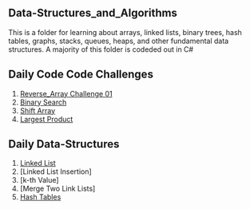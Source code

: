 ## Data-Structures_and_Algorithms
This is a folder for learning about arrays, linked lists, binary trees, hash tables, graphs, stacks, queues, heaps, and other fundamental data structures. A majority of this folder is codeded out in C#

## Daily Code Code Challenges 
1. [Reverse_Array Challenge 01](/Code_Challenges/Reverse_an_array)
2. [Binary Search](/Code_Challenges/BinarySearch)
3. [Shift Array](/Code_Challenges/ShiftArray)
4. [Largest Product](/Code_Challenges/LargestProduct)

## Daily Data-Structures
1. [Linked List](Data_Structures/LinkList/)
2. [Linked List Insertion]
3. [k-th Value]
4. [Merge Two Link Lists]
5. [Hash Tables ](Data_Structures/HashTable/)
